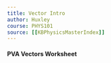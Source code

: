 ```yaml
---
title: Vector Intro 
author: Huxley 
course: PHYS101
source: [[KBPhysicsMasterIndex]]
---
```


#### PVA Vectors Worksheet
































